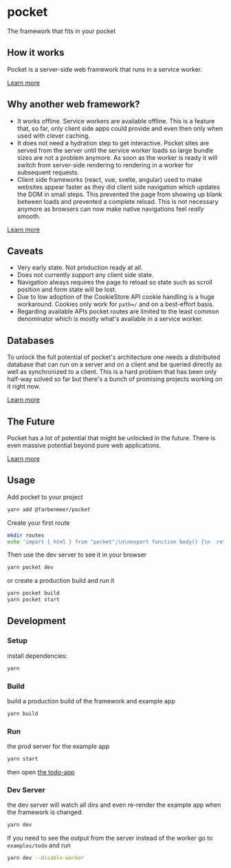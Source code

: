 # pocket
The framework that fits in your pocket


## How it works
Pocket is a server-side web framework that runs in a service worker.

[Learn more](docs/about/how.md)

## Why another web framework?
* It works offline. Service workers are available offline. This is a feature that, so far, only client side apps could provide and even then only when used with clever caching.
* It does not need a hydration step to get interactive. Pocket sites are served from the server until the service worker loads so large bundle sizes are not a problem anymore.
As soon as the worker is ready it will switch from server-side rendering to rendering in a worker for subsequent requests.
* Client side frameworks (react, vue, svelte, angular) used to make websites appear faster as they did client side navigation which updates the DOM in small steps.
This prevented the page from showing up blank between loads and prevented a complete reload. This is not necessary anymore as browsers can now make native navigations
feel _really_ smooth.

[Learn more](docs/about/why.md)

## Caveats
* Very early state. Not production ready at all.
* Does not currently support any client side state.
* Navigation always requires the page to reload so state such as scroll position and form state will be lost.
* Due to low adoption of the CookieStore API cookie handling is a huge workaround. Cookies only work for `path=/` and on a best-effort basis.
* Regarding available APIs pocket routes are limited to the least common denominator which is mostly what's available in a service worker.

## Databases
To unlock the full potential of pocket's architecture one needs a distributed database that can run on a server and on a client and be queried directly as well as synchronized
to a client. This is a hard problem that has been only half-way solved so far but there's a bunch of promising projects working on it right now.

[Learn more](docs/about/databases.md)

## The Future
Pocket has a lot of potential that might be unlocked in the future. There is even massive potential beyond pure web applications.

[Learn more](docs/about/future.md)

## Usage
Add pocket to your project
```bash
yarn add @farbenmeer/pocket
```

Create your first route
```bash
mkdir routes
echo 'import { html } from "pocket";\n\nexport function body() {\n  return html`\n    Hello from pocket\n  `\n}' > routes/route.ts
```
Then use the dev server to see it in your browser
```bash
yarn pocket dev
```
or create a production build and run it
```bash
yarn pocket build
yarn pocket start
```

## Development
### Setup
install dependencies:
```bash
yarn
```

### Build
build a production build of the framework and example app
```bash
yarn build
```

### Run
the prod server for the example app
```bash
yarn start
```
then open [the todo-app](http://localhost:3000)

### Dev Server
the dev server will watch all dirs and even re-render
the example app when the framework is changed.
```bash
yarn dev
```

If you need to see the output from the server instead of the worker go to `examples/todo`
and run
```bash
yarn dev --disable-worker
```